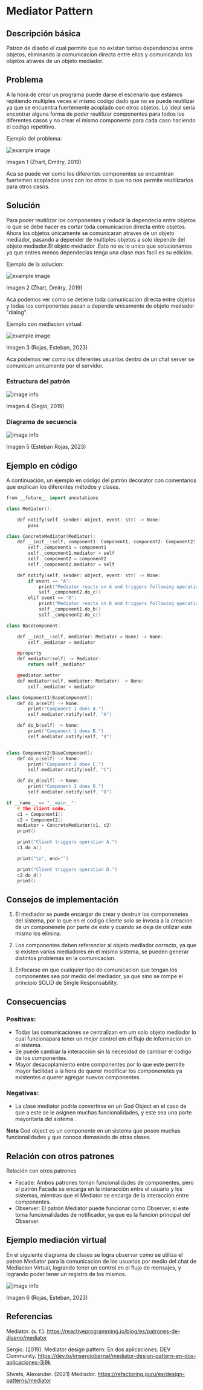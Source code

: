 # Mediator Pattern

## Descripción básica

Patron de diseño el cual permite que no existan tantas dependencias entre objetos, eliminando la comunicacion directa entre ellos y comunicando los objetos atraves de un objeto mediador.

## Problema 

A la hora de crear un programa puede darse el escenario que estamos repitiendo multiples veces el mismo codigo dado que no se puede reutilizar ya que se encuentra fuertemente acoplado con otros objetos. Lo ideal seria encontrar alguna forma de poder reutilizar componentes para todos los diferentes casos y no crear el mismo componente para cada caso haciendo el codigo repetitivo.

Ejemplo del problema:

![example image](img/problema1.png)

Imagen 1 (Zhart, Dmitry, 2019)

Aca se puede ver como los diferentes componentes se encuentran fuertemen acoplados unos con los otros lo que  no nos permite reutilizarlos para otros casos.

## Solución

Para poder reutilizar los componentes y reducir la dependecia entre objetos lo que se debe hacer es cortar toda comunicacion directa entre objetos. Ahora los objetos unicamente se comunicaran atraves de un objeto mediador, pasando a depender de multiples objetos a solo depende del objeto mediador.El objeto mediador .Esto no es lo unico que solucionamos ya que entres menos dependecias tenga una clase mas facil es su edición.

Ejemplo de la solucion:

![example image](img/solucion1.png)

Imagen 2 (Zhart, Dmitry, 2019)

Aca podemos ver como se detiene toda comunicacion directa entre objetos y todas los componentes pasan a depende unicamente de objeto mediador "dialog".

Ejemplo con mediacion virtual:


![example image](img/solucion2.png)

Imagen 3 (Rojas, Esteban, 2023)

Aca podemos ver como los diferentes usuarios dentro de un chat server se comunican unicamente por el servidor.

### Estructura del patrón

![image info](img/Diagrama_Clases.jpg)

Imagen 4 (Segio, 2019)

### Diagrama de secuencia

![image info](img/Diagrama_Secuencia.jpg)

Imagen 5 (Esteban Rojas, 2023)

## Ejemplo en código

A continuación, un ejemplo en código del patrón decorator con comentarios que explican los diferentes métodos y clases. 

```c++
from __future__ import annotations

class Mediator():

    def notify(self, sender: object, event: str) -> None:
        pass

class ConcreteMediator(Mediator):
    def __init__(self, component1: Component1, component2: Component2) -> None:
        self._component1 = component1
        self._component1.mediator = self
        self._component2 = component2
        self._component2.mediator = self

    def notify(self, sender: object, event: str) -> None:
        if event == "A":
            print("Mediator reacts on A and triggers following operations:")
            self._component2.do_c()
        elif event == "D":
            print("Mediator reacts on D and triggers following operations:")
            self._component1.do_b()
            self._component2.do_c()

class BaseComponent:

    def __init__(self, mediator: Mediator = None) -> None:
        self._mediator = mediator

    @property
    def mediator(self) -> Mediator:
        return self._mediator

    @mediator.setter
    def mediator(self, mediator: Mediator) -> None:
        self._mediator = mediator

class Component1(BaseComponent):
    def do_a(self) -> None:
        print("Component 1 does A.")
        self.mediator.notify(self, "A")

    def do_b(self) -> None:
        print("Component 1 does B.")
        self.mediator.notify(self, "B")


class Component2(BaseComponent):
    def do_c(self) -> None:
        print("Component 2 does C.")
        self.mediator.notify(self, "C")

    def do_d(self) -> None:
        print("Component 2 does D.")
        self.mediator.notify(self, "D")

if __name__ == "__main__":
    # The client code.
    c1 = Component1()
    c2 = Component2()
    mediator = ConcreteMediator(c1, c2)
    print()

    print("Client triggers operation A.")
    c1.do_a()

    print("\n", end="")

    print("Client triggers operation D.")
    c2.do_d()
    print()
```

## Consejos de implementación

1. El mediador se puede encargar de crear y destruir los componenetes del sistema, por lo que en el codigo cliente solo se invoca a la creacion de un componenete por parte de este y cuando se deja de utilizar este mismo los elimina.

2. Los componentes deben referenciar al objeto mediador correcto, ya que si existen varios mediadores en el mismo sistema, se pueden generar distintos problemas en la comunicacion.

3. Enfocarse en que cualquier tipo de comunicacion que tengan los componentes sea por medio del mediador, ya que sino se rompe el principio SOLID de Single Responsability.


## Consecuencias
### Positivas:

+ Todas las comunicaciones se centralizan em um solo objeto mediador lo cual funcionapara tener un mejor control em el flujo de informacion en el sistema.
+ Se puede cambiar la interacción sin la necesidad de cambiar el codigo de los componentes. 
+ Mayor desacoplamiento entre componentes por lo que este permite mayor facilidad a la hora de querer modificar los componenetes ya existentes o querer agregar nuevos componentes.

### Negativas:

+ La clase mediator podría convertirse en un God Object en el caso de que a este se le asignen muchas funcionalidades, y este sea una parte mayoritaria del sistema .

**Nota** God object es un componente en un sistema que posee muchas funcionalidades y que conoce demasiado de otras clases.

## Relación con otros patrones

Relación con otros patrones

+ Facade: Ambos patrones toman funcionalidades de componentes, pero el patrón Facade se encarga en la interacción entre el usuario y los sistemas, mientras que el Mediator se encarga de la interacción entre componentes.
+ Observer: El patrón Mediator puede funcionar como Observer, si este toma funcionalidades de notificador, ya que es la funcion principal del Observer.


## Ejemplo mediación virtual

En el siguiente diagrama de clases se logra observar como se utiliza el patron Mediator para la comunicacion de los usuarios por medio del chat de Mediacion Virtual, logrando tener un control en el flujo de mensajes, y logrando poder tener un registro de los mismos.

![image info](img/Diagrama_Chat.jpg)

Imagen 6 (Rojas, Esteban, 2023)

## Referencias

Mediator. (s. f.). https://reactiveprogramming.io/blog/es/patrones-de-diseno/mediator

Sergio. (2019). Mediator design pattern: En dos aplicaciones. DEV Community. https://dev.to/imsergiobernal/mediator-design-pattern-en-dos-aplicaciones-3j9k

Shvets, Alexander. (2021) Mediador. https://refactoring.guru/es/design-patterns/mediator
